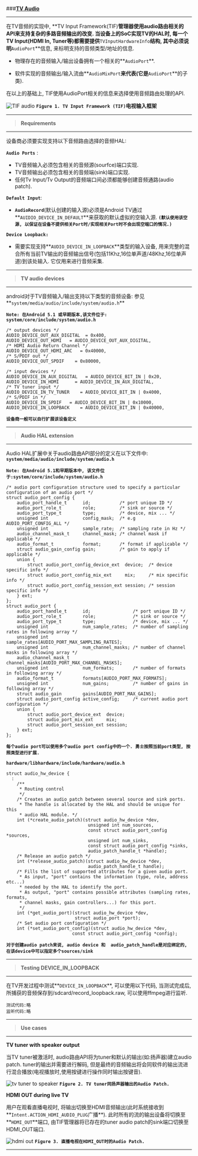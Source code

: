 
###[**TV Audio**](http://source.android.com/devices/audio/tv.html)

-----
在TV音频的实现中, **TV Input Framework(TIF)**管理器使用audio路由相关的API来支持复杂的多路音频输出的改变. 当设备上的SoC实现TV的HAL时, 每一个TV Input(HDMI In, Tuner等)都需要提供**`TVInputHardwareInfo`**结构, 其中必须说明**`AudioPort`**信息, 来标明支持的音频类型/地址的信息.

 - 物理存在的音频输入/输出设备拥有一个相关的**`AudioPort`**. 

 - 软件实现的音频输出/输入流由**`AudioMixPort`**来代表(它是**`AudioPort`**的子类).

在以上的基础上, TIF使用AudioPort相关的信息来选择使用音频路由处理的API.

![TIF audio](http://source.android.com/devices/audio/images/ape_audio_tv_tif.png)
**`Figure 1. TV Input Framework (TIF)`电视输入框架**

-----
> **Requirements**

-----
设备商必须要实现支持以下音频路由选择的音频HAL:

**`Audio Ports`**	:

 - TV音频输入必须包含相关的音频源(sourfce)端口实现.
 - TV音频输出必须包含相关的音频端(sink)端口实现.
 - 任何Tv Input/Tv Output的音频端口间必须都能够创建音频通路(audio patch).

**`Default Input`**:

 - **`AudioRecord`**(默认创建的输入源)必须是Android TV通过**`AUIDIO_DEVICE_IN_DEFAULT`**来获取的默认虚拟的空输入源.
**`(默认使用该空源, 以保证在设备不提供相关Port时/实现相关Port时不会出现空端口的情况.)`**

**`Device Loopback:`**	

 - 需要实现支持**`AUDIO_DEVICE_IN_LOOPBACK`**类型的输入设备, 用来完整的混合所有当前TV输出的音频输出信号(包括11Khz,16位单声道/48Khz,16位单声道)到该处输入. 它仅用来进行音频采集.

-----
> **TV audio devices**

-----
android对于TV音频输入/输出支持以下类型的音频设备:
参见**`system/media/audio/include/system/audio.h`**

**`Note: 在Android 5.1 或早期版本,该文件位于: system/core/include/system/audio.h`**

    /* output devices */
    AUDIO_DEVICE_OUT_AUX_DIGITAL  = 0x400,
    AUDIO_DEVICE_OUT_HDMI   = AUDIO_DEVICE_OUT_AUX_DIGITAL,
    /* HDMI Audio Return Channel */
    AUDIO_DEVICE_OUT_HDMI_ARC   = 0x40000,
    /* S/PDIF out */
    AUDIO_DEVICE_OUT_SPDIF    = 0x80000,

    /* input devices */
    AUDIO_DEVICE_IN_AUX_DIGITAL   = AUDIO_DEVICE_BIT_IN | 0x20,
    AUDIO_DEVICE_IN_HDMI      = AUDIO_DEVICE_IN_AUX_DIGITAL,
    /* TV tuner input */
    AUDIO_DEVICE_IN_TV_TUNER    = AUDIO_DEVICE_BIT_IN | 0x4000,
    /* S/PDIF in */
    AUDIO_DEVICE_IN_SPDIF   = AUDIO_DEVICE_BIT_IN | 0x10000,
    AUDIO_DEVICE_IN_LOOPBACK    = AUDIO_DEVICE_BIT_IN | 0x40000,

**`设备商一般可以自行扩展该设备定义`**

-----
> **Audio HAL extension**

-----
Audio HAL扩展中关于audio路由API部分的定义在以下文件中:
**`system/media/audio/include/system/audio.h`**

**`Note: 在Android 5.1和早期版本中, 该文件位于:system/core/include/system/audio.h`**

    /* audio port configuration structure used to specify a particular configuration of an audio port */
    struct audio_port_config {
        audio_port_handle_t      id;           /* port unique ID */
        audio_port_role_t        role;         /* sink or source */
        audio_port_type_t        type;         /* device, mix ... */
        unsigned int             config_mask;  /* e.g AUDIO_PORT_CONFIG_ALL */
        unsigned int             sample_rate;  /* sampling rate in Hz */
        audio_channel_mask_t     channel_mask; /* channel mask if applicable */
        audio_format_t           format;       /* format if applicable */
        struct audio_gain_config gain;         /* gain to apply if applicable */
        union {
            struct audio_port_config_device_ext  device;  /* device specific info */
            struct audio_port_config_mix_ext     mix;     /* mix specific info */
            struct audio_port_config_session_ext session; /* session specific info */
        } ext;
    };
    struct audio_port {
        audio_port_handle_t      id;                /* port unique ID */
        audio_port_role_t        role;              /* sink or source */
        audio_port_type_t        type;              /* device, mix ... */
        unsigned int             num_sample_rates;  /* number of sampling rates in following array */
        unsigned int             sample_rates[AUDIO_PORT_MAX_SAMPLING_RATES];
        unsigned int             num_channel_masks; /* number of channel masks in following array */
        audio_channel_mask_t     channel_masks[AUDIO_PORT_MAX_CHANNEL_MASKS];
        unsigned int             num_formats;       /* number of formats in following array */
        audio_format_t           formats[AUDIO_PORT_MAX_FORMATS];
        unsigned int             num_gains;         /* number of gains in following array */
        struct audio_gain        gains[AUDIO_PORT_MAX_GAINS];
        struct audio_port_config active_config;     /* current audio port configuration */
        union {
            struct audio_port_device_ext  device;
            struct audio_port_mix_ext     mix;
            struct audio_port_session_ext session;
        } ext;
    };

**`每个audio port可以使用多个audio port config中的一个. 勇士按照当前port类型, 按照类型进行扩展.`**

**`hardware/libhardware/include/hardware/audio.h`**

    struct audio_hw_device {
      :
        /**
         * Routing control
         */
        /* Creates an audio patch between several source and sink ports.
         * The handle is allocated by the HAL and should be unique for this
         * audio HAL module. */
        int (*create_audio_patch)(struct audio_hw_device *dev,
                                   unsigned int num_sources,
                                   const struct audio_port_config *sources,
                                   unsigned int num_sinks,
                                   const struct audio_port_config *sinks,
                                   audio_patch_handle_t *handle);
        /* Release an audio patch */
        int (*release_audio_patch)(struct audio_hw_device *dev,
                                   audio_patch_handle_t handle);
        /* Fills the list of supported attributes for a given audio port.
         * As input, "port" contains the information (type, role, address etc...)
         * needed by the HAL to identify the port.
         * As output, "port" contains possible attributes (sampling rates, formats,
         * channel masks, gain controllers...) for this port.
         */
        int (*get_audio_port)(struct audio_hw_device *dev,
                              struct audio_port *port);
        /* Set audio port configuration */
        int (*set_audio_port_config)(struct audio_hw_device *dev,
                             const struct audio_port_config *config);

**`对于创建audio patch来说, audio device 和  audio_patch_handle是对应绑定的, 在该device中可以指定多个sources/sink`**


-----
> **Testing DEVICE_IN_LOOPBACK**

-----
在TV开发过程中测试**`DEVICE_IN_LOOPBACK`**, 可以使用以下代码, 当测试完成后, 所捕获的音频保存到/sdcard/record_loopback.raw, 可以使用ffmpeg进行监听.

    测试代码:略
    监听代码:略


-----
> **Use cases**

-----
**TV tuner with speaker output**

当TV tuner被激活时, audio路由API将为tuner和默认的输出(如:扬声器)建立audio patch. tuner的输出并需要进行解码, 但是最终的音频输出将会同软件的输出流进行混合播放(电视播放时,使用按键进行操作同时输出按键音).

![tv tuner to speaker](http://source.android.com/devices/audio/images/ape_audio_tv_tuner.png)
**`Figure 2. TV tuner同扬声器输出的Audio Patch.`**

**HDMI OUT during live TV**

用户在观看直播电视时, 将输出切换至HDMI音频输出(此时系统接收到**`Intent.ACTION_HDMI_AUDIO_PLUG`广播**). 此时所有的流的输出设备将切换至**`HDMI_OUT`**端口, 由TIF管理器将已存在的tuner audio patch的sink端口切换至HDMI_OUT端口.

![hdmi out](http://source.android.com/devices/audio/images/ape_audio_tv_hdmi_tuner.png)
**`Figure 3. 直播电视在HDMI_OUT时的Audio Patch.`**

-----